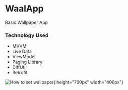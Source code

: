 # WaalApp

Basic Wallpaper App

### Technology Used

- MVVM
- Live Data
- ViewModel
- Paging Library
- DiffUtil
- Retrofit

![How to set wallpaper](https://github.com/FiratGURGUR/WaalApp/blob/master/app/screen/waal.gif){:height="700px" width="400px"}
